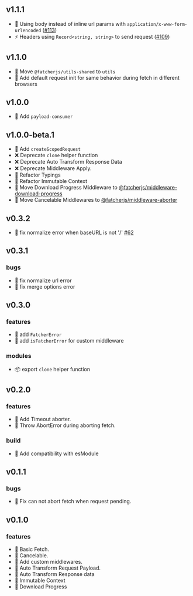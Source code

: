 ## v1.1.1

-   🐛 Using body instead of inline url params with `application/x-www-form-urlencoded` ([#113](https://github.com/fatcherjs/fatcher/pull/113))
-   ⚡️ Headers using `Record<string, string>` to send request ([#109](https://github.com/fatcherjs/fatcher/pull/109))

## v1.1.0

-   🔧 Move `@fatcherjs/utils-shared` to `utils`
-   🚀 Add default request init for same behavior during fetch in different browsers

## v1.0.0

-   🚀 Add `payload-consumer`

## v1.0.0-beta.1

-   🚀 Add `createScopedRequest`
-   ❌ Deprecate `clone` helper function
-   ❌ Deprecate Auto Transform Response Data
-   ❌ Deprecate Middleware Apply.
-   🔧 Refactor Typings
-   🔧 Refactor Immutable Context
-   🔧 Move Download Progress Middleware to [@fatcherjs/middleware-download-progress](https://github.com/fatcherjs/middlewares/tree/master/packages/download-progress)
-   🔧 Move Cancelable Middlewares to [@fatcherjs/middleware-aborter](https://github.com/fatcherjs/middlewares/tree/master/packages/aborter)

## v0.3.2

-   🐛 fix normalize error when baseURL is not '/' [#62](https://github.com/fatcherjs/fatcher/pull/62)

## v0.3.1

### bugs

-   🐛 fix normalize url error
-   🐛 fix merge options error

## v0.3.0

### features

-   🚀 add `FatcherError`
-   🚀 add `isFatcherError` for custom middleware

### modules

-   📦 export `clone` helper function

## v0.2.0

### features

-   🚀 Add Timeout aborter.
-   🚀 Throw AbortError during aborting fetch.

### build

-   🔧 Add compatibility with esModule

## v0.1.1

### bugs

-   🐞 Fix can not abort fetch when request pending.

## v0.1.0

### features

-   🚀 Basic Fetch.
-   🚀 Cancelable.
-   🚀 Add custom middlewares.
-   🚀 Auto Transform Request Payload.
-   🚀 Auto Transform Response data
-   🚀 Immutable Context
-   🚀 Download Progress
